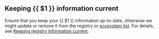 ---
---

## Keeping {{ $1 }} information current

Ensure that you keep your {{ $1 }} information up-to-date, otherwise we might
update or remove it from the registry or [ecosystem list]. For details, see
[Keeping registry information current](../registry/updating/).

[ecosystem list]:
  https://github.com/open-telemetry/opentelemetry.io/tree/main/data/ecosystem
